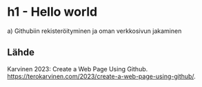 # h1 - Hello world

a) Githubiin rekisteröityminen ja oman verkkosivun jakaminen

## Lähde

Karvinen 2023: Create a Web Page Using Github. https://terokarvinen.com/2023/create-a-web-page-using-github/.
